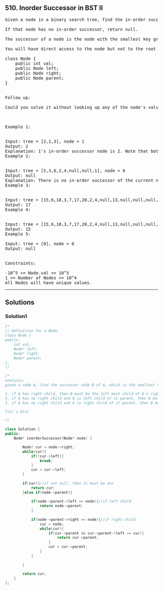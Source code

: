 ## 510. Inorder Successor in BST II
<pre>
Given a node in a binary search tree, find the in-order successor of that node in the BST.

If that node has no in-order successor, return null.

The successor of a node is the node with the smallest key greater than node.val.

You will have direct access to the node but not to the root of the tree. Each node will have a reference to its parent node. Below is the definition for Node:

class Node {
    public int val;
    public Node left;
    public Node right;
    public Node parent;
}
 

Follow up:

Could you solve it without looking up any of the node's values?

 

Example 1:


Input: tree = [2,1,3], node = 1
Output: 2
Explanation: 1's in-order successor node is 2. Note that both the node and the return value is of Node type.
Example 2:


Input: tree = [5,3,6,2,4,null,null,1], node = 6
Output: null
Explanation: There is no in-order successor of the current node, so the answer is null.
Example 3:


Input: tree = [15,6,18,3,7,17,20,2,4,null,13,null,null,null,null,null,null,null,null,9], node = 15
Output: 17
Example 4:


Input: tree = [15,6,18,3,7,17,20,2,4,null,13,null,null,null,null,null,null,null,null,9], node = 13
Output: 15
Example 5:

Input: tree = [0], node = 0
Output: null
 

Constraints:

-10^5 <= Node.val <= 10^5
1 <= Number of Nodes <= 10^4
All Nodes will have unique values.
</pre>

--------------------------------------------------------------------

## Solutions
### Solution1

```c++
/*
// Definition for a Node.
class Node {
public:
    int val;
    Node* left;
    Node* right;
    Node* parent;
};
*/

/*
analysis:
given a node A, find the successor node B of A, which is the smallest node larger than A

1. if A has right child, then B must be the left most child of A's right child
2. if A has no right child and A is left child of it parent, then B must be parent(A)
3. if A has no right child and A is right child of it parent, then B must its most left ancestor

T(n) = O(n)

*/

class Solution {
public:
    Node* inorderSuccessor(Node* node) {

        Node* cur = node->right;
        while(cur){
            if(!cur->left){
                break;
            }
            cur = cur->left;
        }
        
        if(cur){//if not null, then it must be ans
            return cur;
        }else if(node->parent){
            
            if(node->parent->left == node){//if left child
                return node->parent;
            }            
            
            if(node->parent->right == node){//if right child
                cur = node;
                while(cur){
                    if(cur->parent && cur->parent->left == cur){
                        return cur->parent;
                    }
                    cur = cur->parent;
                }
            }
            
        }
        
        return cur;
    }
};
```

